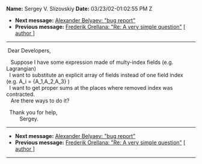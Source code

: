 **Name:** Sergey V. Slizovskiy
**Date:** 03/23/02-01:02:55 PM Z

  - **Next message:** [Alexander Belyaev: "bug report"](0075.html)
  - **Previous message:** [Frederik Orellana: "Re: A very simple
    question"](0073.html)
    [[ author ]](author.html#74)

-----

 Dear Developers,  

   Suppose I have some expression made of multy-index fields (e.g.
Lagrangian)  
  I want to substitute an explicit array of fields instead of one field
index  
(e.g. A\_i = {A\_1,A\_2,A\_3} )  
  I want to get proper sums at the places where removed index was
contracted.  
   Are there ways to do it?  

  Thank you for help,  
         Sergey.  

-----

  - **Next message:** [Alexander Belyaev: "bug report"](0075.html)
  - **Previous message:** [Frederik Orellana: "Re: A very simple
    question"](0073.html)
    [[ author ]](author.html#74)

-----

